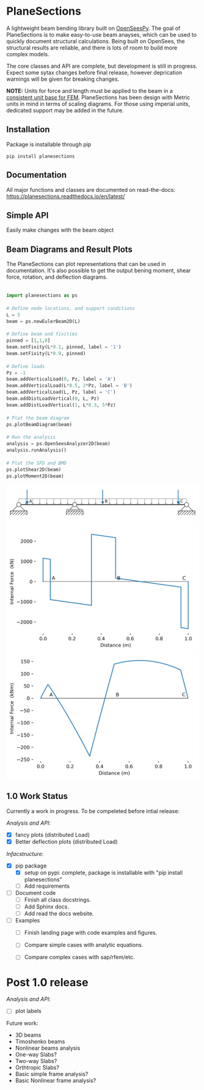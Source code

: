 # PlaneSections
A lightweight beam bending library built on [OpenSeesPy](https://github.com/zhuminjie/OpenSeesPy).
The goal of PlaneSections is to make easy-to-use beam anayses, which can be used to quickly document structural calculations.
Being built on OpenSees, the structural results are reliable, and there is lots of room to build more complex models.

The core classes and API are complete, but development is still in progress. Expect some sytax changes before final release, however deprication warnings
will be given for breaking changes.

**NOTE:**
Units for force and length must be applied to the beam in a [consistent unit base for FEM](https://femci.gsfc.nasa.gov/units/index.html).
PlaneSections has been design with Metric units in mind in terms of scaling diagrams. For those using imperial units, dedicated support may be added in the future.

## Installation
Package is installable through pip
```
pip install planesections
```

## Documentation
All major functions and classes are documented on read-the-docs: https://planesections.readthedocs.io/en/latest/

## Simple API
Easily make changes with the beam object


## Beam Diagrams and Result Plots
The PlaneSections can plot representations that can be used in documentation.
It's also possible to get the output bening moment, shear force, rotation, and deflection diagrams.

``` Python

import planesections as ps

# Define node locations, and support conditions
L = 5
beam = ps.newEulerBeam2D(L)

# Define beam and fixities
pinned = [1,1,0]
beam.setFixity(L*0.1, pinned, label = '1')
beam.setFixity(L*0.9, pinned)

# Define loads
Pz = -1
beam.addVerticalLoad(0, Pz, label = 'A')
beam.addVerticalLoad(L*0.5, 2*Pz, label = 'B')
beam.addVerticalLoad(L, Pz, label = 'C')
beam.addDistLoadVertical(0, L, Pz)
beam.addDistLoadVertical(1, L*0.3, 5*Pz)

# Plot the beam diagram
ps.plotBeamDiagram(beam)

# Run the analysis
analysis = ps.OpenSeesAnalyzer2D(beam)
analysis.runAnalysis()

# Plot the SFD and BMD
ps.plotShear2D(beam)
ps.plotMoment2D(beam)
```

<p align="center">
  <img src="doc/img/Beam Image 2.png">
  <img src="doc/img/Beam Image 2 SFD.png">
  <img src="doc/img/Beam Image 2 BMD.png">
</p>

## 1.0 Work Status
Currently a work in progress. To be compeleted before intial release:

*Analysis and API*:
- [x] fancy plots (distributed Load)
- [x] Better deflection plots (distributed Load)

*Infacstructure*:
- [x] pip package
  - [x] setup on pypi: complete, package is installable with "pip install planesections"
  - [ ] Add requirements
- [ ] Document code
  - [ ] Finish all class docstrings.
  - [ ] Add Sphinx docs.
  - [ ] Add read the docs website.
- [ ] Examples
  - [ ] Finish landing page with code examples and figures.
  - [ ] Compare simple cases with analytic equations.
  - [ ] Compare complex cases with sap/rfem/etc.


# Post 1.0 release
*Analysis and API*:
- [ ] plot labels



Future work:
 - 3D beams
 - Timoshenko beams
 - Nonlinear beams analysis
 - One-way Slabs?
 - Two-way Slabs?
 - Orthtropic Slabs?
 - Basic simple frame analysis?
 - Basic Nonlinear frame analysis?

